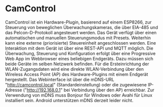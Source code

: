 # CamControl
CamControl ist ein Hardware-Plugin, basierend auf einem ESP8266, zur Steuerung von beweglichen Überwachungskameras, die über EIA-485 und das Pelcon-D-Protokoll angesteuert werden.  Das Gerät verfügt über einen automatischen und manuellen Steuerungsmodus mit Presets. Weiterhin kann eine externe (priorisierte) Steuereinheit angeschlossen werden. Eine Interaktion mit dem Gerät ist über eine REST-API und MQTT möglich.  Die Überwachung, Steuerung und Konfiguration erfolgt über eine Progressive Web App im Webbrowser eines beliebigen Endgeräts. Dazu müssen sich beide Geräte im selben Netzwerk befinden. Für die Ersteinrichtung der WLAN-Zugangsdaten wird eine direkte WLAN-Verbindung über den Wireless Access Point (AP) des Hardware-Plugins mit einem Endgerät hergestellt. Das Webinterface ist über die mDNS-URL "http://camcontrol.local" (Standardeinstellung) oder die zugewiesene IP-Adresse ("http://192.168.0.1" bei Verbindung über den AP) erreichbar. Zur Verwendung von mDNS muss Bonjour für Windows oder Avahi für Linux installiert sein. Android unterstützen mDNS derzeit leider nicht.
